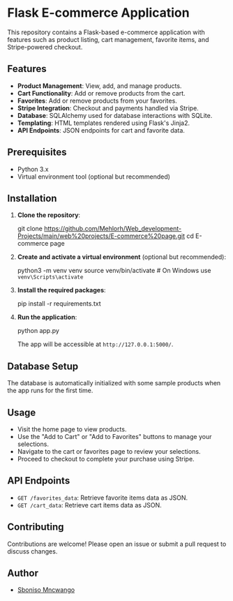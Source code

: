 # Flask E-commerce Application

This repository contains a Flask-based e-commerce application with features such as product listing, cart management, favorite items, and Stripe-powered checkout.

## Features

- **Product Management**: View, add, and manage products.
- **Cart Functionality**: Add or remove products from the cart.
- **Favorites**: Add or remove products from your favorites.
- **Stripe Integration**: Checkout and payments handled via Stripe.
- **Database**: SQLAlchemy used for database interactions with SQLite.
- **Templating**: HTML templates rendered using Flask's Jinja2.
- **API Endpoints**: JSON endpoints for cart and favorite data.

## Prerequisites

- Python 3.x
- Virtual environment tool (optional but recommended)

## Installation

1. **Clone the repository**:

   git clone https://github.com/Mehlorh/Web_development-Projects/main/web%20projects/E-commerce%20page.git
   cd E-commerce page
   

3. **Create and activate a virtual environment** (optional but recommended):

   python3 -m venv venv
   source venv/bin/activate  # On Windows use `venv\Scripts\activate`

4. **Install the required packages**:

   pip install -r requirements.txt

5. **Run the application**:

   python app.py   

   The app will be accessible at `http://127.0.0.1:5000/`.

## Database Setup

The database is automatically initialized with some sample products when the app runs for the first time.

## Usage

- Visit the home page to view products.
- Use the "Add to Cart" or "Add to Favorites" buttons to manage your selections.
- Navigate to the cart or favorites page to review your selections.
- Proceed to checkout to complete your purchase using Stripe.

## API Endpoints

- `GET /favorites_data`: Retrieve favorite items data as JSON.
- `GET /cart_data`: Retrieve cart items data as JSON.


## Contributing

Contributions are welcome! Please open an issue or submit a pull request to discuss changes.

## Author

- [Sboniso Mncwango](https://github.com/Mehlorh)

